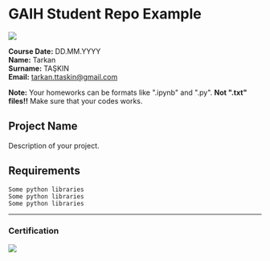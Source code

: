 # GAIH Student Repo Example
![](img/newlogo.png)

**Course Date:** DD.MM.YYYY  
**Name:** Tarkan  
**Surname:** TAŞKIN  
**Email:** tarkan.ttaskin@gmail.com 

**Note:** Your homeworks can be formats like ".ipynb" and ".py". **Not ".txt" files!!** Make sure that your codes works.  

## Project Name
Description of your project.

## Requirements
```
Some python libraries
Some python libraries
Some python libraries
```
---

### Certification
![](img/TopLearnerCertificate.png)

